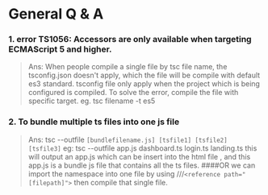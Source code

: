 # General Q & A
### 1. error TS1056: Accessors are only available when targeting ECMAScript 5 and higher.

>Ans: When people compile a single file by tsc file name, the tsconfig.json doesn't apply, which the file will be compile with default es3 standard. tsconfig file only apply when the project which is being configured is compiled. To solve the error, compile the file with specific target. eg. tsc filename -t es5


### 2. To bundle multiple ts files into one js file

> Ans: tsc --outfile `[bundlefilename.js] [tsfile1] [tsfile2] [tsfile3]`
>eg: tsc --outfile app.js dashboard.ts login.ts landing.ts
>this will output an app.js which can be insert into the html file , and this app.js is a bundle js file that contains all the ts files.
####OR 
>we can import the namespace into one file by using ///`<reference path="[filepath]">` then compile that single file. 


